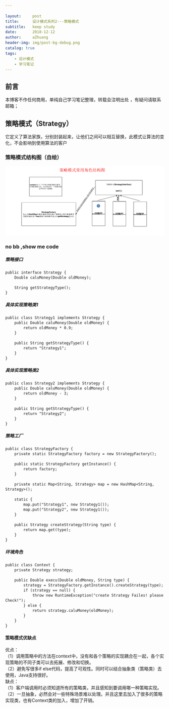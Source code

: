 ```yaml
---

layout:     post
title:      设计模式系列2---策略模式
subtitle:   keep study
date:       2018-12-12
author:     aZhuang
header-img: img/post-bg-debug.png
catalog: true
tags:
    - 设计模式
    - 学习笔记
---
```


## 前言
本博客不作任何商用，单纯自己学习笔记整理，转载会注明出处 ，有疑问请联系邮箱；

## 策略模式（Strategy）
它定义了算法家族，分别封装起来，让他们之间可以相互替换，此模式让算法的变化，不会影响到使用算法的客户



### 策略模式结构图（自绘）

![讲道理这里会有个结构图](https://raw.githubusercontent.com/xiaoazhuang/xiaoazhuang.github.io/master/img/策略模式常用角色结构图.png)   

### no bb ,show me code

##### 策略接口

```
public interface Strategy {
    Double caluMoney(Double oldMoney);

    String getStrategyType();
}
```

##### 具体实现策略类1

```
public class Strategy1 implements Strategy {
    public Double caluMoney(Double oldMoney) {
        return oldMoney * 0.9;
    }

    public String getStrategyType() {
        return "Strategy1";
    }
}
```

##### 具体实现策略类2

```
public class Strategy2 implements Strategy {
    public Double caluMoney(Double oldMoney) {
        return oldMoney - 3;
    }

    public String getStrategyType() {
        return "Strategy2";
    }
}
```

##### 策略工厂

```
public class StrategyFactory {
    private static StrategyFactory factory = new StrategyFactory();

    public static StrategyFactory getInstance() {
        return factory;
    }

    private static Map<String, Strategy> map = new HashMap<String, Strategy>();

    static {
        map.put("Strategy1", new Strategy1());
        map.put("Strategy2", new Strategy1());
    }

    public Strategy createStrategy(String type) {
        return map.get(type);
    }
}
```

##### 环境角色

```
public class Context {
    private Strategy strategy;

    public Double execu(Double oldMoney, String type) {
        strategy = StrategyFactory.getInstance().createStrategy(type);
        if (strategy == null) {
            throw new RuntimeException("create Strategy Failes! please Check!");
        } else {
            return strategy.caluMoney(oldMoney);
        }
    }
}
```

#### 策略模式优缺点

优点：   
（1）调用策略中的方法在context中，没有和各个策略的实现耦合在一起，各个实现策略的不同子类可以去拓展、修改和切换。   
（2）避免写很多if else代码，提高了可观性。同时可以结合抽象类（策略类）去使用，Java支持很好。   
缺点：   
（1）客户端调用时必须知道所有的策略类，并且感知到要调用哪一种策略实现。   
（2）一旦抽象，必然会对一些特殊场景难以处理。并且这里去加入了很多的策略实现类，也有Context类的加入，增加了开销。
